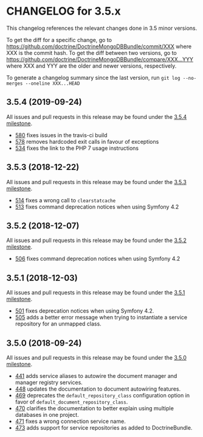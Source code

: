 CHANGELOG for 3.5.x
===================

This changelog references the relevant changes done in 3.5 minor versions.

To get the diff for a specific change, go to
https://github.com/doctrine/DoctrineMongoDBBundle/commit/XXX
where XXX is the commit hash. To get the diff between two versions, go to
https://github.com/doctrine/DoctrineMongoDBBundle/compare/XXX...YYY
where XXX and YYY are the older and newer versions, respectively.

To generate a changelog summary since the last version, run
`git log --no-merges --oneline XXX...HEAD`

3.5.4 (2019-09-24)
------------------

All issues and pull requests in this release may be found under the [3.5.4 milestone](https://github.com/doctrine/DoctrineMongoDBBundle/issues?q=milestone%3A3.5.4).

 * [580](https://github.com/doctrine/DoctrineMongoDBBundle/pull/514) fixes issues in the travis-ci build
 * [578](https://github.com/doctrine/DoctrineMongoDBBundle/pull/513) removes hardcoded exit calls in favour of exceptions
 * [534](https://github.com/doctrine/DoctrineMongoDBBundle/pull/534) fixes the link to the PHP 7 usage instructions

3.5.3 (2018-12-22)
------------------

All issues and pull requests in this release may be found under the [3.5.3 milestone](https://github.com/doctrine/DoctrineMongoDBBundle/issues?q=milestone%3A3.5.3).

 * [514](https://github.com/doctrine/DoctrineMongoDBBundle/pull/514) fixes a wrong call to `clearstatcache`
 * [513](https://github.com/doctrine/DoctrineMongoDBBundle/pull/513) fixes command deprecation notices when using Symfony 4.2

3.5.2 (2018-12-07)
------------------

All issues and pull requests in this release may be found under the [3.5.2 milestone](https://github.com/doctrine/DoctrineMongoDBBundle/issues?q=milestone%3A3.5.2).

 * [506](https://github.com/doctrine/DoctrineMongoDBBundle/pull/506) fixes command deprecation notices when using Symfony 4.2

3.5.1 (2018-12-03)
------------------

All issues and pull requests in this release may be found under the [3.5.1 milestone](https://github.com/doctrine/DoctrineMongoDBBundle/issues?q=milestone%3A3.5.1).

 * [501](https://github.com/doctrine/DoctrineMongoDBBundle/pull/501) fixes deprecation notices when using Symfony 4.2.
 * [505](https://github.com/doctrine/DoctrineMongoDBBundle/pull/505) adds a better error message when trying to instantiate a service repository for an unmapped class.

3.5.0 (2018-09-24)
------------------

All issues and pull requests in this release may be found under the [3.5.0 milestone](https://github.com/doctrine/DoctrineMongoDBBundle/issues?q=milestone%3A3.5.0).

 * [441](https://github.com/doctrine/DoctrineMongoDBBundle/pull/441) adds service aliases to autowire the document manager and manager registry services.
 * [448](https://github.com/doctrine/DoctrineMongoDBBundle/pull/448) updates the documentation to document autowiring features.
 * [469](https://github.com/doctrine/DoctrineMongoDBBundle/pull/469) deprecates the `default_repository_class` configuration option in favor of `default_document_repository_class`.
 * [470](https://github.com/doctrine/DoctrineMongoDBBundle/pull/470) clarifies the documentation to better explain using multiple databases in one project.
 * [471](https://github.com/doctrine/DoctrineMongoDBBundle/pull/471) fixes a wrong connection service name.
 * [473](https://github.com/doctrine/DoctrineMongoDBBundle/pull/473) adds support for service repositories as added to DoctrineBundle.
